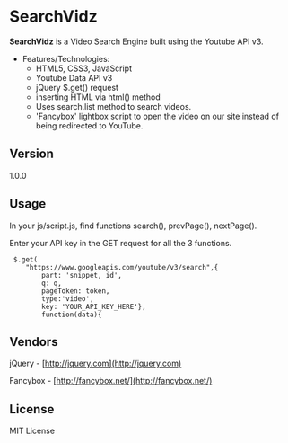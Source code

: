 # SearchVidz
**SearchVidz** is a Video Search Engine built using the Youtube API v3.

* Features/Technologies: 
  * HTML5, CSS3, JavaScript
  * Youtube Data API v3
  * jQuery $.get() request
  * inserting HTML via html() method
  * Uses search.list method to search videos.
  * 'Fancybox' lightbox script to open the video on our site instead of being redirected to YouTube.

## Version
1.0.0

## Usage
  In your js/script.js, find functions search(), prevPage(), nextPage().  
  
  Enter your API key in the GET request for all the 3 functions.
  
   	 $.get(
		"https://www.googleapis.com/youtube/v3/search",{
			part: 'snippet, id',
			q: q,
			pageToken: token,
			type:'video',
			key: 'YOUR_API_KEY_HERE'},
			function(data){

## Vendors
jQuery - [http://jquery.com](http://jquery.com) 

Fancybox - [http://fancybox.net/](http://fancybox.net/)


## License
MIT License
